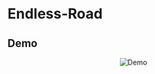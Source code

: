 # Endless-Road

## Demo
<div align="center">
  
![Demo](https://media.giphy.com/media/v1.Y2lkPTc5MGI3NjExM2Q3ZmM0NmFmNTViNzJmODJlNjg2MTQ1M2M3ZWRiNmZhOGY3M2RlZSZjdD1n/PCcz9qT3jc3T6qTiIO/giphy.gif)
</div>
